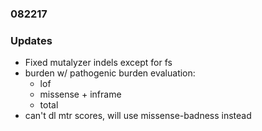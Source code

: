 ### 082217

### Updates
* Fixed mutalyzer indels except for fs
* burden w/ pathogenic burden evaluation:
    * lof
    * missense + inframe
    * total
* can't dl mtr scores, will use missense-badness instead
